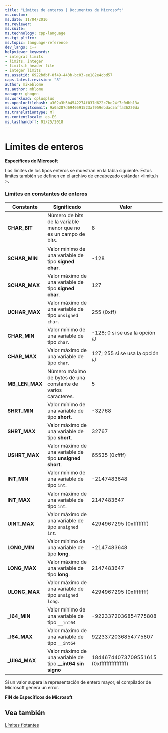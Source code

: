 ```yaml
---
title: "Límites de enteros | Documentos de Microsoft"
ms.custom: 
ms.date: 11/04/2016
ms.reviewer: 
ms.suite: 
ms.technology: cpp-language
ms.tgt_pltfrm: 
ms.topic: language-reference
dev_langs: C++
helpviewer_keywords:
- integral limits
- limits, integer
- limits.h header file
- integer limits
ms.assetid: 6922bdbf-0f49-443b-bc03-ee182e4cbd57
caps.latest.revision: "8"
author: mikeblome
ms.author: mblome
manager: ghogen
ms.workload: cplusplus
ms.openlocfilehash: a302a3b5b4542274f037d622c7be24f7c0dbb13a
ms.sourcegitcommit: 9a0a287d6940591523af959ebdac5affa36220da
ms.translationtype: MT
ms.contentlocale: es-ES
ms.lasthandoff: 01/25/2018
---
```

# <a name="integer-limits"></a>Límites de enteros
**Específicos de Microsoft**  
  
 Los límites de los tipos enteros se muestran en la tabla siguiente. Estos límites también se definen en el archivo de encabezado estándar \<limits.h >.  
  
### <a name="limits-on-integer-constants"></a>Límites en constantes de enteros  
  
|Constante|Significado|Valor|  
|--------------|-------------|-----------|  
|**CHAR_BIT**|Número de bits de la variable menor que no es un campo de bits.|8|  
|**SCHAR_MIN**|Valor mínimo de una variable de tipo **signed char**.|-128|  
|**SCHAR_MAX**|Valor máximo de una variable de tipo **signed char**.|127|  
|**UCHAR_MAX**|Valor máximo de una variable de tipo `unsigned char`.|255 (0xff)|  
|**CHAR_MIN**|Valor mínimo de una variable de tipo `char`.|-128; 0 si se usa la opción /J|  
|**CHAR_MAX**|Valor máximo de una variable de tipo `char`.|127; 255 si se usa la opción /J|  
|**MB_LEN_MAX**|Número máximo de bytes de una constante de varios caracteres.|5|  
|**SHRT_MIN**|Valor mínimo de una variable de tipo **short**.|-32768|  
|**SHRT_MAX**|Valor máximo de una variable de tipo **short**.|32767|  
|**USHRT_MAX**|Valor máximo de una variable de tipo **unsigned short**.|65535 (0xffff)|  
|**INT_MIN**|Valor mínimo de una variable de tipo `int`.|-2147483648|  
|**INT_MAX**|Valor máximo de una variable de tipo `int`.|2147483647|  
|**UINT_MAX**|Valor máximo de una variable de tipo `unsigned int`.|4294967295 (0xffffffff)|  
|**LONG_MIN**|Valor mínimo de una variable de tipo **long**.|-2147483648|  
|**LONG_MAX**|Valor máximo de una variable de tipo **long**.|2147483647|  
|**ULONG_MAX**|Valor máximo de una variable de tipo `unsigned long`.|4294967295 (0xffffffff)|  
|**_I64_MIN**|Valor mínimo de una variable de tipo `__int64`|-9223372036854775808|  
|**_I64_MAX**|Valor máximo de una variable de tipo `__int64`|9223372036854775807|  
|**_UI64_MAX**|Valor máximo de una variable de tipo **__int64 sin signo**|18446744073709551615 (0xffffffffffffffff)|  
  
 Si un valor supera la representación de entero mayor, el compilador de Microsoft genera un error.  
  
**FIN de Específicos de Microsoft**  
  
## <a name="see-also"></a>Vea también  
 [Límites flotantes](../cpp/floating-limits.md)